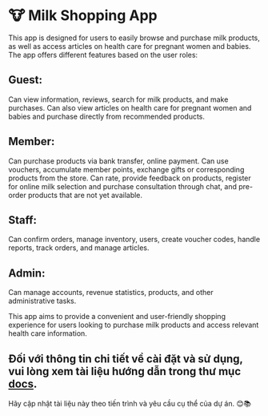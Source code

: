 # 🐮 Milk Shopping App

This app is designed for users to easily browse and purchase milk products, as well as access articles on health care for pregnant women and babies. The app offers different features based on the user roles:

## **Guest**:
Can view information, reviews, search for milk products, and make purchases. Can also view articles on health care for pregnant women and babies and purchase directly from recommended products.
  
## **Member**: 
Can purchase products via bank transfer, online payment. Can use vouchers, accumulate member points, exchange gifts or corresponding products from the store. Can rate, provide feedback on products, register for online milk selection and purchase consultation through chat, and pre-order products that are not yet available.
  
## **Staff**: 
Can confirm orders, manage inventory, users, create voucher codes, handle reports, track orders, and manage articles.
  
## **Admin**: 
Can manage accounts, revenue statistics, products, and other administrative tasks.

This app aims to provide a convenient and user-friendly shopping experience for users looking to purchase milk products and access relevant health care information.

Đối với thông tin chi tiết về cài đặt và sử dụng, vui lòng xem tài liệu hướng dẫn trong thư mục [docs](https://drive.google.com/drive/folders/1IBsTRsVD2IJS0uF4HgFGfeKWmsYLnNRw?usp=drive_link).
---
Hãy cập nhật tài liệu này theo tiến trình và yêu cầu cụ thể của dự án. 😊📚
